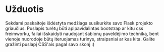 # Užduotis

Sekdami paskaitoje išdėstyta medžiaga susikurkite savo Flask projekto griaučius. Puslapis turėtų būti apipavidalintas bootstrap ar kitu css freimworku, failai išskaidyti naudojant šablonų paveldėjimo techniką, bent vienoje nuorodoje būtų iteruojamas turinys, straipsniai ar kas kita. Galite gražinti puslapį CSS'ais pagal savo skonį :) 


